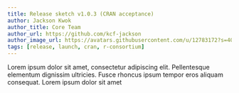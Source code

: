 ```yaml
---
title: Release sketch v1.0.3 (CRAN acceptance)
author: Jackson Kwok
author_title: Core Team
author_url: https://github.com/kcf-jackson
author_image_url: https://avatars.githubusercontent.com/u/12783172?s=400&v=4
tags: [release, launch, cran, r-consortium]
---
```


Lorem ipsum dolor sit amet, consectetur adipiscing elit. Pellentesque elementum dignissim ultricies. Fusce rhoncus ipsum tempor eros aliquam consequat. Lorem ipsum dolor sit amet
